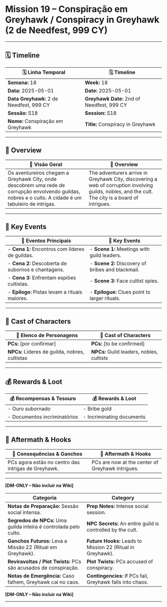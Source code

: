 # Mission 19 – Conspiração em Greyhawk / Conspiracy in Greyhawk (2 de Needfest, 999 CY)

---

## 🗓 Timeline
| 🗓 Linha Temporal | 🗓 Timeline |
|-------------------|------------|
| **Semana:** 18 | **Week:** 18 |
| **Data:** 2025-05-01 | **Date:** 2025-05-01 |
| **Data Greyhawk:** 2 de Needfest, 999 CY | **Greyhawk Date:** 2nd of Needfest, 999 CY |
| **Sessão:** S18 | **Session:** S18 |
| **Nome:** Conspiração em Greyhawk | **Title:** Conspiracy in Greyhawk |

---

## 📖 Overview
| 📖 Visão Geral | 📖 Overview |
|----------------|------------|
| Os aventureiros chegam a Greyhawk City, onde descobrem uma rede de corrupção envolvendo guildas, nobres e o culto. A cidade é um tabuleiro de intrigas. | The adventurers arrive in Greyhawk City, discovering a web of corruption involving guilds, nobles, and the cult. The city is a board of intrigues. |

---

## 🎲 Key Events
| 🎲 Eventos Principais | 🎲 Key Events |
|-----------------------|--------------|
| - **Cena 1:** Encontros com líderes de guildas. | - **Scene 1:** Meetings with guild leaders. |
| - **Cena 2:** Descoberta de subornos e chantagens. | - **Scene 2:** Discovery of bribes and blackmail. |
| - **Cena 3:** Enfrentam espiões cultistas. | - **Scene 3:** Face cultist spies. |
| - **Epílogo:** Pistas levam a rituais maiores. | - **Epilogue:** Clues point to larger rituals. |

---

## 👥 Cast of Characters
| 👥 Elenco de Personagens | 👥 Cast of Characters |
|--------------------------|-----------------------|
| **PCs:** [por confirmar] | **PCs:** [to be confirmed] |
| **NPCs:** Líderes de guilda, nobres, cultistas | **NPCs:** Guild leaders, nobles, cultists |

---

## 💰 Rewards & Loot
| 💰 Recompensas & Tesouro | 💰 Rewards & Loot |
|--------------------------|-------------------|
| - Ouro subornado | - Bribe gold |
| - Documentos incriminatórios | - Incriminating documents |

---

## 🧭 Aftermath & Hooks
| 🧭 Consequências & Ganchos | 🧭 Aftermath & Hooks |
|----------------------------|----------------------|
| PCs agora estão no centro das intrigas de Greyhawk. | PCs are now at the center of Greyhawk intrigues. |

---

**[DM-ONLY – Não incluir na Wiki]**

| Categoria | Category |
|-----------|----------|
| **Notas de Preparação:** Sessão social intensa. | **Prep Notes:** Intense social session. |
| **Segredos de NPCs:** Uma guilda inteira é controlada pelo culto. | **NPC Secrets:** An entire guild is controlled by the cult. |
| **Ganchos Futuros:** Leva a Missão 22 (Ritual em Greyhawk). | **Future Hooks:** Leads to Mission 22 (Ritual in Greyhawk). |
| **Reviravoltas / Plot Twists:** PCs são acusados de conspiração. | **Plot Twists:** PCs accused of conspiracy. |
| **Notas de Emergência:** Caso falhem, Greyhawk cai no caos. | **Contingencies:** If PCs fail, Greyhawk falls into chaos. |

**[DM-ONLY – Não incluir na Wiki]**

---
